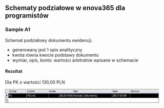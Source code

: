 ## Schematy podziałowe w enova365 dla programistów
### Sample A1

Schemat podziałowy dokumentu ewidencji.

* generowany jest 1 opis analityczny
* kwota równa kwocie podstawy dokumentu
* wymiar, opis, konto: wartości arbitralnie wpisane w schemacie

#### Rezultat

Dla PK o wartości 130,00 PLN

![](Sample%20A1.png)